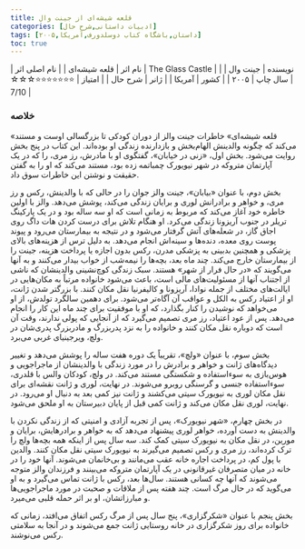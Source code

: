```yaml
---
title: قلعه شیشه‌ای از جینت وال
categories: [ادبیات داستانی,شرح حال]
tags: [داستان,باشگاه کتاب دوسلدورف,آمریکا,۲۰۰۵]
toc: true
---
```


| نام اثر | قلعه شیشه‌ای |
| نام اصلی اثر | The Glass Castle |
| نویسنده | جینت وال |
| سال چاپ | ۲۰۰۵  |
| کشور | آمریکا  |
| ژانر | شرح حال   |
| امتیاز | ⭐⭐⭐⭐⭐⭐⭐☆☆☆ 7/10  |

### خلاصه

«قلعه شیشه‌ای» خاطرات جینت والز از دوران کودکی تا بزرگسالی اوست و مستند می‌کند که چگونه والدینش الهام‌بخش و بازدارنده زندگی او بوده‌اند. این کتاب در پنج بخش روایت می‌شود. بخش اول، «زنی در خیابان»، گفتگوی او با مادرش، رز مری، را که در یک آپارتمان متروکه در شهر نیویورک چمباتمه زده بود، مستند می‌کند که او را به گفتن حقیقت و نوشتن این خاطرات سوق داد.

بخش دوم، با عنوان «بیابان»، جینت والز جوان را در حالی که با والدینش، رکس و رز مری، و خواهر و برادرانش لوری و برایان زندگی می‌کند، پوشش می‌دهد. والز با اولین خاطره خود آغاز می‌کند که مربوط به زمانی است که او سه ساله بود و در یک پارکینگ تریلر در جنوب آریزونا زندگی می‌کرد. او هنگام تلاش برای درست کردن هات داگ روی اجاق گاز، در شعله‌های آتش گرفتار می‌شود و در نتیجه به بیمارستان می‌رود و پیوند پوست روی معده، دنده‌ها و سینه‌اش انجام می‌دهد. به دلیل ترس از هزینه‌های بالای پزشکی و همچنین بدبینی به پزشکی مدرن، رکس بدون اجازه یا پرداخت هزینه، جینت را از بیمارستان خارج می‌کند. چند ماه بعد، بچه‌ها را نیمه‌شب از خواب بیدار می‌کنند و به آنها می‌گویند که «در حال فرار از شهر» هستند. سبک زندگی کوچ‌نشینی والدینشان که ناشی از اجتناب آنها از مسئولیت‌های مالی است، باعث می‌شود خانواده مرتباً به مکان‌هایی در ایالت‌های مختلف از جمله نوادا، آریزونا و کالیفرنیا نقل مکان کنند. با بزرگتر شدن ژانت، او از اعتیاد رکس به الکل و عواقب آن آگاه‌تر می‌شود. برای دهمین سالگرد تولدش، از او می‌خواهد که نوشیدن را کنار بگذارد، که او با موفقیت برای چند ماه این کار را انجام می‌دهد. پس از عود اعتیاد، رز مری تصمیم می‌گیرد که از آنجایی که پولی ندارند، وقت آن است که دوباره نقل مکان کنند و خانواده را به نزد پدربزرگ و مادربزرگ پدری‌شان در ولچ، ویرجینیای غربی می‌برد.


بخش سوم، با عنوان «ولچ»، تقریباً یک دوره هفت ساله را پوشش می‌دهد و تغییر دیدگاه‌های ژانت و خواهر و برادرش را در مورد زندگی با والدینشان از ماجراجویی و هوس‌بازی به سوءاستفاده و شکستگی مستند می‌کند. در ولچ، کودکان والس با قلدری، سوءاستفاده جنسی و گرسنگی روبرو می‌شوند. در نهایت، لوری و ژانت نقشه‌ای برای نقل مکان لوری به نیویورک سیتی می‌کشند و ژانت نیز کمی بعد به دنبال او می‌رود. در نهایت، لوری نقل مکان می‌کند و ژانت کمی قبل از پایان دبیرستان به او ملحق می‌شود.


در بخش چهارم، «شهر نیویورک»، پس از تجربه آزادی و امنیتی که از زندگی نکردن با والدینش به دست آورده، خواهر لوری پیشنهاد می‌دهد که به خواهر و برادرهایش، برایان و مورین، در نقل مکان به نیویورک سیتی کمک کند. سه سال پس از اینکه همه بچه‌ها ولچ را ترک کرده‌اند، رز مری و رکس تصمیم می‌گیرند به نیویورک سیتی نقل مکان کنند. والدین با پول کم، در پرداخت اجاره خانه عقب می‌مانند و بی‌خانمان می‌شوند. آنها خود را در خانه در میان متصرفان غیرقانونی در یک آپارتمان متروکه می‌بینند و فرزندان والز متوجه می‌شوند که آنها چه کسانی هستند. سال‌ها بعد، رکس با ژانت تماس می‌گیرد و به او می‌گوید که در حال مرگ است. چند هفته پس از ملاقات و صحبت در مورد ماجراجویی‌ها و مبارزاتشان، او بر اثر حمله قلبی می‌میرد.


بخش پنجم با عنوان «شکرگزاری»، پنج سال پس از مرگ رکس اتفاق می‌افتد، زمانی که خانواده برای روز شکرگزاری در خانه روستایی ژانت جمع می‌شوند و در آنجا به سلامتی رکس می‌نوشند.
